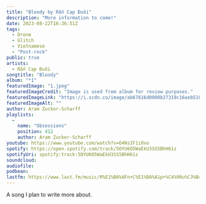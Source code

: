 ```yaml
---
title: "Bloody by Rắn Cạp Đuôi"
description: "More information to come!"
date: 2023-08-22T16:36:51Z
tags:
  - Drone
  - Glitch
  - Vietnamese
  - "Post-rock"
public: true
artists:
  - Rắn Cạp Đuôi
songtitle: "Bloody"
album: "*1"
featuredImage: "1.jpeg"
featuredImageCredit: "Image is used from album for review purposes."
featuredImageLink: "https://i.scdn.co/image/ab67616d0000b27319c16aeb518313c0300eed45"
featuredImageAlt: ""
author: Aram Zucker-Scharff
playlists:
  -
    name: "Obsessions"
    position: 412
    author: Aram Zucker-Scharff
youtube: https://www.youtube.com/watch?v=O4NsIF1i8vo
spotify: https://open.spotify.com/track/5OYU6O5WaEkU3SS5BhH61z
spotifyUri: spotify:track:5OYU6O5WaEkU3SS5BhH61z
soundcloud:
audiofile:
podbean:
lastfm: https://www.last.fm/music/R%E1%BA%AFn+C%E1%BA%A1p+%C4%90u%C3%B4i/_/Bloody
---
```


A song I plan to write more about.
		